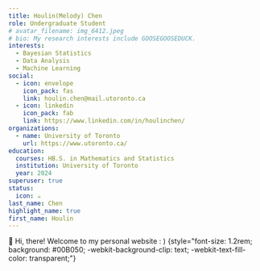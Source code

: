 ```yaml
---
title: Houlin(Melody) Chen
role: Undergraduate Student
# avatar_filename: img_6412.jpeg
# bio: My research interests include GOOSEGOOSEDUCK.
interests:
  - Bayesian Statistics
  - Data Analysis
  - Machine Learning
social:
  - icon: envelope
    icon_pack: fas
    link: houlin.chen@mail.utoronto.ca
  - icon: linkedin
    icon_pack: fab
    link: https://www.linkedin.com/in/houlinchen/
organizations:
  - name: University of Toronto
    url: https://www.utoronto.ca/
education:
  courses: HB.S. in Mathematics and Statistics
  institution: University of Toronto
  year: 2024
superuser: true
status:
  icon: ☕️
last_name: Chen
highlight_name: true
first_name: Houlin
---
```

👋 Hi, there! Welcome to my personal website : )
{style="font-size: 1.2rem; background: #00B050; -webkit-background-clip: text; -webkit-text-fill-color: transparent;"}

<!-- Greetings! I am currently an undergraduate student pursuing an Honours B.S. degree in the [Faculty of Arts and Science](https://www.artsci.utoronto.ca/) at the [University of Toronto](https://www.utoronto.ca/), Toronto, ON, CA. As a visiting student I spent my Summer 2021 at both [Renmin University of China](https://www.ruc.edu.cn/en) and [Nankai University](https://en.nankai.edu.cn/). Throughout my university research, I engaged in multiple projects encompassing various aspects, such as Bayesian estimation for distributional differences, multiple linear regression for multivariate data analysis, and Monte Carlo approximations. Concurrently, I am undertaking an internship in marketing data analysis at [AP Lazer Canada Mfg. Inc.](https://aplazer.com/), Windsor, ON, CA. My research interests include Bayesian Statistics, Data Analysis, and Machine Learning. 
{style="text-align: justify;"} -->
